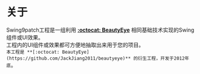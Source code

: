 # 关于
Swing9patch工程是一组利用 **[:octocat: BeautyEye](https://github.com/JackJiang2011/beautyeye)** 相同基础技术实现的Swing组件或UI效果。<br>
工程内的UI组件或效果都可方便地抽取出来用于您的项目。<br>
`本工程是 **[:octocat: BeautyEye](https://github.com/JackJiang2011/beautyeye)** 的衍生工程，开发于2012年底`。
